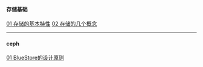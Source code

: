 #### 存储基础
[01 存储的基本特性](存储的两个特性.md)
[02 存储的几个概念](存储的几个概念.md)

----
#### ceph
[01 BlueStore的设计原则](BlueStore的设计原则.md)
